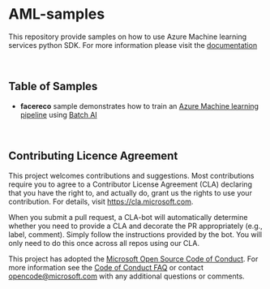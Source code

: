
# AML-samples

This repository provide samples on how to use Azure Machine learning services python SDK. For more information please visit the  [documentation](https://docs.microsoft.com/en-us/azure/machine-learning/service/)

<br>

## Table of Samples

* **facereco** sample demonstrates how to train an [Azure Machine learning pipeline](https://review.docs.microsoft.com/en-us/azure/machine-learning/service/concept-ml-pipelines?branch=master) using [Batch AI](https://azure.microsoft.com/en-us/services/batch-ai/)

<br>


## Contributing Licence Agreement

This project welcomes contributions and suggestions.  Most contributions require you to agree to a
Contributor License Agreement (CLA) declaring that you have the right to, and actually do, grant us
the rights to use your contribution. For details, visit https://cla.microsoft.com.

When you submit a pull request, a CLA-bot will automatically determine whether you need to provide
a CLA and decorate the PR appropriately (e.g., label, comment). Simply follow the instructions
provided by the bot. You will only need to do this once across all repos using our CLA.

This project has adopted the [Microsoft Open Source Code of Conduct](https://opensource.microsoft.com/codeofconduct/).
For more information see the [Code of Conduct FAQ](https://opensource.microsoft.com/codeofconduct/faq/) or
contact [opencode@microsoft.com](mailto:opencode@microsoft.com) with any additional questions or comments.
